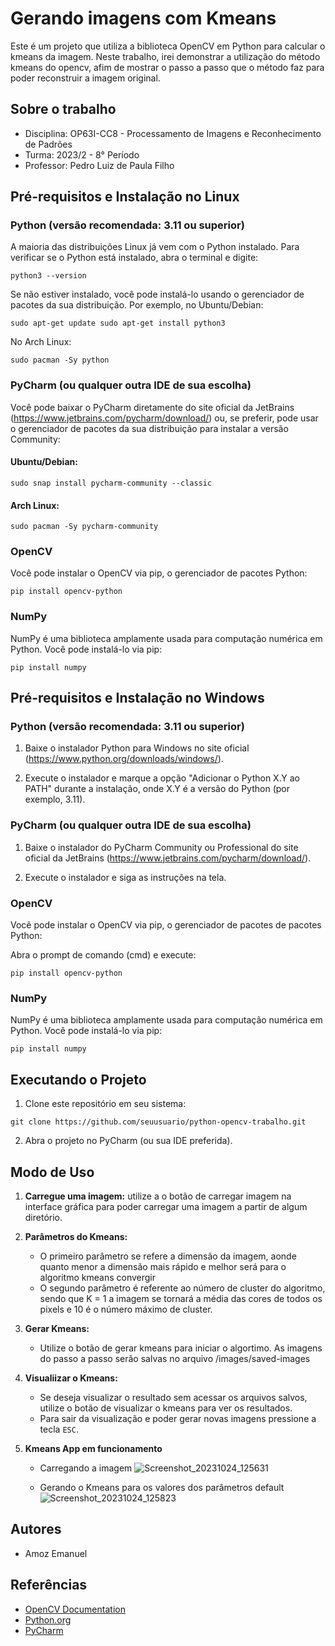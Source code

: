 # Gerando imagens com Kmeans

Este é um projeto que utiliza a biblioteca OpenCV em Python para calcular o kmeans da imagem. Neste trabalho, irei demonstrar a utilização do método kmeans do opencv, 
afim de mostrar o passo a passo que o método faz para poder reconstruir a imagem original.

## Sobre o trabalho

- Disciplina: OP63I-CC8 - Processamento de Imagens e Reconhecimento de Padrões
- Turma: 2023/2 - 8° Período
- Professor: Pedro Luiz de Paula Filho

## Pré-requisitos e Instalação no Linux

### Python (versão recomendada: 3.11 ou superior)

A maioria das distribuições Linux já vem com o Python instalado. Para verificar se o Python está instalado, abra o terminal e digite:

`python3 --version`

Se não estiver instalado, você pode instalá-lo usando o gerenciador de pacotes da sua distribuição. Por exemplo, no Ubuntu/Debian:

`
sudo apt-get update
sudo apt-get install python3
`

No Arch Linux:

`
sudo pacman -Sy python
`

### PyCharm (ou qualquer outra IDE de sua escolha)

Você pode baixar o PyCharm diretamente do site oficial da JetBrains (https://www.jetbrains.com/pycharm/download/) ou, se preferir, pode usar o gerenciador de pacotes da sua distribuição para instalar a versão Community:

#### Ubuntu/Debian:

`
sudo snap install pycharm-community --classic
`

#### Arch Linux:

`
sudo pacman -Sy pycharm-community
`

### OpenCV

Você pode instalar o OpenCV via pip, o gerenciador de pacotes Python:

`
pip install opencv-python
`

### NumPy

NumPy é uma biblioteca amplamente usada para computação numérica em Python. Você pode instalá-lo via pip:

`
pip install numpy
`

## Pré-requisitos e Instalação no Windows

### Python (versão recomendada: 3.11 ou superior)

1. Baixe o instalador Python para Windows no site oficial (https://www.python.org/downloads/windows/).

2. Execute o instalador e marque a opção "Adicionar o Python X.Y ao PATH" durante a instalação, onde X.Y é a versão do Python (por exemplo, 3.11).

### PyCharm (ou qualquer outra IDE de sua escolha)

1. Baixe o instalador do PyCharm Community ou Professional do site oficial da JetBrains (https://www.jetbrains.com/pycharm/download/).

2. Execute o instalador e siga as instruções na tela.

### OpenCV

Você pode instalar o OpenCV via pip, o gerenciador de pacotes de pacotes Python:

Abra o prompt de comando (cmd) e execute:

`
pip install opencv-python
`

### NumPy

NumPy é uma biblioteca amplamente usada para computação numérica em Python. Você pode instalá-lo via pip:

`
pip install numpy
`

## Executando o Projeto

1. Clone este repositório em seu sistema:

`
git clone https://github.com/seuusuario/python-opencv-trabalho.git
`

2. Abra o projeto no PyCharm (ou sua IDE preferida).

## Modo de Uso

1. **Carregue uma imagem:** utilize a o botão de carregar imagem na interface gráfica para poder carregar uma imagem a partir de algum diretório.

2. **Parâmetros do Kmeans:**

   - O primeiro parâmetro se refere a dimensão da imagem, aonde quanto menor a dimensão mais rápido e melhor será para o algoritmo kmeans convergir
   - O segundo parâmetro é referente ao número de cluster do algoritmo, sendo que K = 1 a imagem se tornará a média das cores de todos os pixels e 10 é o número máximo de cluster.

3. **Gerar Kmeans:**

   - Utilize o botão de gerar kmeans para iniciar o algortimo. As imagens do passo a passo serão salvas no arquivo /images/saved-images

4. **Visualiizar o Kmeans:**
   - Se deseja visualizar o resultado sem acessar os arquivos salvos, utilize o botão de visualizar o kmeans para ver os resultados.
   - Para sair da visualização e poder gerar novas imagens pressione a tecla `ESC`.
  
5. **Kmeans App em funcionamento**
   - Carregando a imagem
   ![Screenshot_20231024_125631](https://github.com/emanuelamaral/kmeans_app_image/assets/105809178/f6c5b9a0-cd78-40af-ad31-abd87d40e812)

   - Gerando o Kmeans para os valores dos parâmetros default
     ![Screenshot_20231024_125823](https://github.com/emanuelamaral/kmeans_app_image/assets/105809178/b8ddfcbc-b232-46e0-baba-5a3a61fc3ab4)



## Autores

- Amoz Emanuel

## Referências

- [OpenCV Documentation](https://docs.opencv.org/)
- [Python.org](https://www.python.org/)
- [PyCharm](https://www.jetbrains.com/pycharm/)

